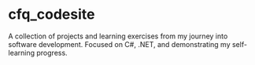 # cfq_codesite
A collection of projects and learning exercises from my journey into software development. Focused on C#, .NET, and demonstrating my self-learning progress.
